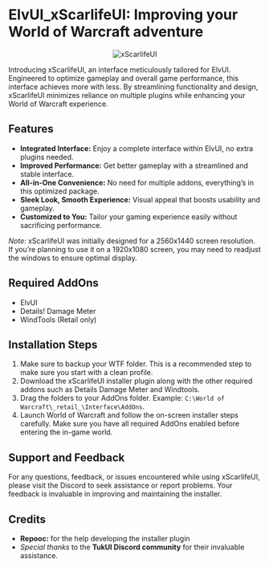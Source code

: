 # ElvUI_xScarlifeUI: Improving your World of Warcraft adventure

<p align="center">
  <img src="![xscarlifeui-curse-logo]([https://github.com/xScarlife/ElvUI_xScarlifeUI/assets/24465574/7a116a71-5960-4591-890d-90190da57b87](https://imgur.com/a/o4mIi03))" alt="xScarlifeUI"/>
</p>

Introducing xScarlifeUI, an interface meticulously tailored for ElvUI. Engineered to optimize gameplay and overall game performance, this interface achieves more with less. By streamlining functionality and design, xScarlifeUI minimizes reliance on multiple plugins while enhancing your World of Warcraft experience.

## Features
- **Integrated Interface:** Enjoy a complete interface within ElvUI, no extra plugins needed.
- **Improved Performance:** Get better gameplay with a streamlined and stable interface.
- **All-in-One Convenience:** No need for multiple addons, everything’s in this optimized package.
- **Sleek Look, Smooth Experience:** Visual appeal that boosts usability and gameplay.
- **Customized to You:** Tailor your gaming experience easily without sacrificing performance.

*Note:*
xScarlifeUI was initially designed for a 2560x1440 screen resolution. If you’re planning to use it on a 1920x1080 screen, you may need to readjust the windows to ensure optimal display.

## Required AddOns
- ElvUI
- Details! Damage Meter
- WindTools (Retail only)

## Installation Steps
1. Make sure to backup your WTF folder. This is a recommended step to make sure you start with a clean profile.
2. Download the xScarlifeUI installer plugin along with the other required addons such as Details Damage Meter and Windtools.
3. Drag the folders to your AddOns folder. Example: `C:\World of Warcraft\_retail_\Interface\AddOns`.
4. Launch World of Warcraft and follow the on-screen installer steps carefully. Make sure you have all required AddOns enabled before entering the in-game world.

## Support and Feedback
For any questions, feedback, or issues encountered while using xScarlifeUI, please visit the Discord to seek assistance or report problems. Your feedback is invaluable in improving and maintaining the installer.

## Credits
- **Repooc:** for the help developing the installer plugin
- *Special thanks* to the **TukUI Discord community** for their invaluable assistance.
